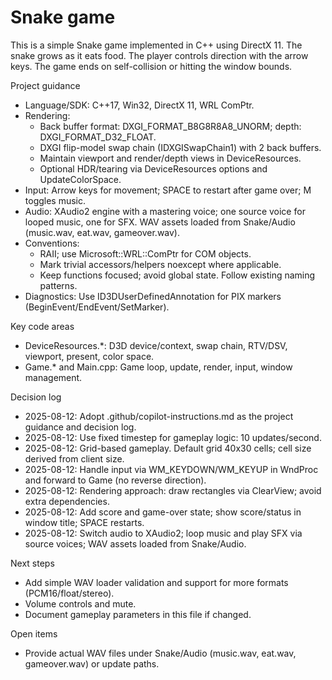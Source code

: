 # Snake game
This is a simple Snake game implemented in C++ using DirectX 11.
The snake grows as it eats food. The player controls direction with the arrow keys. The game ends on self-collision or hitting the window bounds.

Project guidance
- Language/SDK: C++17, Win32, DirectX 11, WRL ComPtr.
- Rendering:
  - Back buffer format: DXGI_FORMAT_B8G8R8A8_UNORM; depth: DXGI_FORMAT_D32_FLOAT.
  - DXGI flip-model swap chain (IDXGISwapChain1) with 2 back buffers.
  - Maintain viewport and render/depth views in DeviceResources.
  - Optional HDR/tearing via DeviceResources options and UpdateColorSpace.
- Input: Arrow keys for movement; SPACE to restart after game over; M toggles music.
- Audio: XAudio2 engine with a mastering voice; one source voice for looped music, one for SFX. WAV assets loaded from Snake/Audio (music.wav, eat.wav, gameover.wav).
- Conventions:
  - RAII; use Microsoft::WRL::ComPtr for COM objects.
  - Mark trivial accessors/helpers noexcept where applicable.
  - Keep functions focused; avoid global state. Follow existing naming patterns.
- Diagnostics: Use ID3DUserDefinedAnnotation for PIX markers (BeginEvent/EndEvent/SetMarker).

Key code areas
- DeviceResources.*: D3D device/context, swap chain, RTV/DSV, viewport, present, color space.
- Game.* and Main.cpp: Game loop, update, render, input, window management.

Decision log
- 2025-08-12: Adopt .github/copilot-instructions.md as the project guidance and decision log.
- 2025-08-12: Use fixed timestep for gameplay logic: 10 updates/second.
- 2025-08-12: Grid-based gameplay. Default grid 40x30 cells; cell size derived from client size.
- 2025-08-12: Handle input via WM_KEYDOWN/WM_KEYUP in WndProc and forward to Game (no reverse direction).
- 2025-08-12: Rendering approach: draw rectangles via ClearView; avoid extra dependencies.
- 2025-08-12: Add score and game-over state; show score/status in window title; SPACE restarts.
- 2025-08-12: Switch audio to XAudio2; loop music and play SFX via source voices; WAV assets loaded from Snake/Audio.

Next steps
- Add simple WAV loader validation and support for more formats (PCM16/float/stereo).
- Volume controls and mute.
- Document gameplay parameters in this file if changed.

Open items
- Provide actual WAV files under Snake/Audio (music.wav, eat.wav, gameover.wav) or update paths.